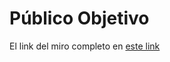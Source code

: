 # Público Objetivo
El link del miro completo en [este link](https://miro.com/app/board/uXjVPLdPQDE=/?share_link_id=770005379430)
